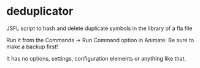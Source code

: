 # deduplicator
JSFL script to hash and delete duplicate symbols in the library of a fla file

Run it from the Commands -> Run Command option in Animate. Be sure to make a backup first!

It has no options, settings, configuration elements or anything like that.
